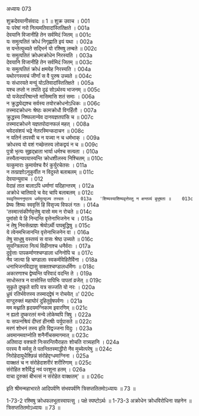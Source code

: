 अध्यायः 073

शुक्रदेवयानीसंवादः ॥ 1 ॥
शुक्र उवाच ।	001  
यः परेषां नरो नित्यमतिवादांस्तितिक्षते ।	001a  
देवयानि विजानीहि तेन सर्वमिदं जितम् ॥	001c  
यः समुत्पतितं क्रोधं निगृह्णाति इयं यथा ।	002a  
स यन्तेत्युच्यते सद्भिर्न यो रश्मिषु लम्बते ॥	002c  
यः समुत्पतितं क्रोधमक्रोधेन निरस्यति ।	003a  
देवयानि विजानीहि तेन सर्वमिदं जितम् ॥	003c  
यः समुत्पतितं क्रोधं क्षमयेह निरस्यति ।	004a  
यथोरगस्त्वचं जीर्णां स वै पुरुष उच्यते ॥	004c  
यः संधारयते मन्युं योऽतिवादांस्तितिक्षते ।	005a  
यश्च तप्तो न तपति दृढं सोऽर्थस्य भाजनम् ॥	005c  
यो यजेदपरिश्रान्तो मासिमासि शतं समाः ।	006a  
न क्रुद्ध्येद्यश्च सर्वस्य तयोरक्रोधनोऽधिकः ॥	006c  
तस्मादक्रोधनः श्रेष्ठः कामक्रोधौ विगर्हितौ ।	007a  
क्रुद्धस्य निष्फलान्येव दानयज्ञतपांसि च ॥	007c  
तस्मादक्रोधने यज्ञतपोदानफलं महत् ।	008a  
भवेदसंशयं भद्रे नेतरस्मिन्कदाचन ॥	008c  
न यतिर्न तपस्वी च न यज्वा न च धर्मभाक् ।	009a  
क्रोधस्य यो वशं गच्छेत्तस्य लोकद्वयं न च ॥	009c  
पुत्रो भृत्यः सुहृद्भ्राता भार्या धर्मश्च सत्यता ।	010a  
तस्यैतान्यपयास्यन्ति क्रोधशीलस्य निश्चितम् ॥	010c  
यत्कुमाराः कुमार्यश्च वैरं कुर्युरचेतसः ।	011a  
न तत्प्राज्ञोऽनुकुर्वीत न विदुस्ते बलाबलम् ॥	011c  
देवयान्युवाच ।	012  
वेदाहं तात बालाऽपि धर्माणां यदिहान्तरम् ।	012a  
अक्रोधे चातिवादे च वेद चापि बलाबलम् ॥	012c  
`स्ववृत्तिमननुष्ठाय धर्ममुत्सृज्य तत्त्वतः ।	013a  
'शिष्यस्याशिष्यवृत्तेस्तु न क्षन्तव्यं बुभूषता ॥	013c  
`प्रेष्यः शिष्यः स्ववृत्तिं हि विसृज्य विफलं गतः ।	014a  
'तस्मात्संकीर्णवृत्तेषु वासो मम न रोचते ॥	014c  
पुमांसो ये हि निन्दन्ति वृत्तेनाभिजनेन च ।	015a  
न तेषु निवसेत्प्राज्ञः श्रेयोऽर्थी पापबुद्धिषु ॥	015c  
ये त्वेनमभिजानन्ति वृत्तेनाभिजनेन वा ।	016a  
तेषु साधुषु वस्तव्यं स वासः श्रेष्ठ उच्यते ॥	016c  
सुयन्त्रितपरा नित्यं विहीनाश्च धनैर्वराः ।	017a  
दुर्वृत्ताः पापकर्माणश्चण्डाला धनिनोपि च ॥	017c  
नैव जात्या हि चण्डालाः स्वकर्मविहितैर्विना ।	018a  
धनाभिजनविद्यासु सक्ताश्चण्डालधर्मिणः ॥	018c  
अकारणाश्च द्वेष्यन्ति परिवादं वदन्ति ते ।	019a  
साधोस्तत्र न वासोस्ति पापिभिः पापतां व्रजेत् ॥	019c  
सुकृते दुष्कृते वापि यत्र सज्जति यो नरः ।	020a  
ध्रुवं रतिर्भवेत्तस्य तस्माद्द्वेषं न रोचयेत् ॥'	020c  
वाग्दुरुक्तं महाघोरं दुहितुर्वृषपर्वणः ।	021a  
मम मथ्नाति हृदयमग्निकाम इवारणिम् ॥	021c  
न ह्यतो दुष्करतरं मन्ये लोकेष्वपि त्रिषु ।	022a  
यः सपत्नश्रियं दीप्तां हीनश्रीः पर्युपासते ॥	022c  
मरणं शोभनं तस्य इति विद्वज्जना विदुः ।	023a  
अवमानमवाप्नोति शनैर्नीचसमागमात् ॥	023c  
अतिवादा वक्त्रतो निःसरन्तियैराहतः शोचति रात्र्यहानि ।	024a  
परस्य वै मर्मसु ते पतन्तितस्माद्धीरो नैव मुच्येत्परेषु ॥	024c  
निरोहेदायुधैश्छिन्नं संरोहेद्दग्धमाग्निना ।	025a  
वाक्क्षतं च न संरोहेदाशरीरं शरीरिणाम् ॥	025c  
संरोहित शरैर्विद्धं नवं परशुना हतम् ।	026a  
वाचा दुरुक्तं बीभत्सं न संरोहेत वाक्क्षतम्' ॥ ॥	026c  

इति श्रीमन्महाभारते आदिपर्वणि संभवपर्वणि त्रिसप्ततितमोऽध्यायः ॥ 73 ॥

1-73-2 रश्मिषु क्रोधफलभूतास्वापत्सु । पक्षे स्पष्टोऽर्थः ॥ 1-73-3 अक्रोधेन क्रोधविरोधिना सहनेन ॥ त्रिसप्ततितमोऽध्यायः ॥ 73 ॥
